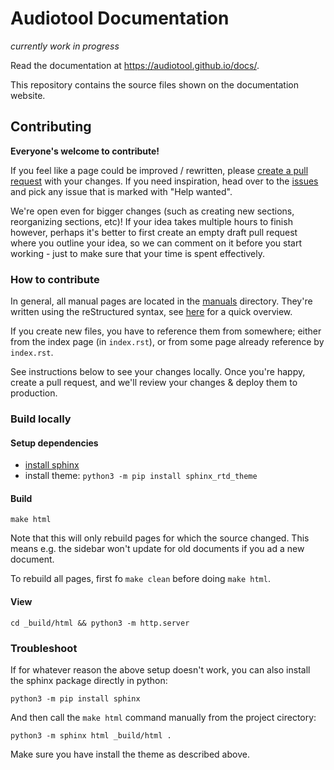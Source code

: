 # Audiotool Documentation

_currently work in progress_

Read the documentation at https://audiotool.github.io/docs/.

This repository contains the source files shown on the documentation website.

## Contributing

**Everyone's welcome to contribute!**

If you feel like a page could be improved / rewritten, please [create a pull request](https://docs.github.com/en/get-started/quickstart/contributing-to-projects) with your changes. If you need inspiration, head over to the [issues](https://github.com/audiotool/docs/issues) and pick any issue that is marked with "Help wanted".

We're open even for bigger changes (such as creating new sections, reorganizing sections, etc)! If your idea takes multiple hours to finish however, perhaps it's better to first create an empty draft pull request where you outline your idea, so we can comment on it before you start working - just to make sure that your time is spent effectively. 

### How to contribute

In general, all manual pages are located in the [manuals](/manuals/) directory. They're written using the reStructured syntax, see [here](https://www.sphinx-doc.org/en/master/usage/restructuredtext/basics.html) for a quick overview.

If you create new files, you have to reference them from somewhere; either from the index page (in `index.rst`), or from some page already reference by `index.rst`. 

See instructions below to see your changes locally. Once you're happy, create a pull request, and we'll review your changes & deploy them to production.

### Build locally

#### Setup dependencies

* [install sphinx](https://www.sphinx-doc.org/en/master/usage/installation.html)
* install theme: `python3 -m pip install sphinx_rtd_theme`

#### Build

```
make html
```

Note  that this will only rebuild pages for which the source changed.
This means e.g. the sidebar won't update for old documents if you ad a new document.

To rebuild all pages, first fo `make clean` before doing `make html`.

#### View

```
cd _build/html && python3 -m http.server
```


### Troubleshoot

If for whatever reason the above setup doesn't work, you can also install the sphinx 
package directly in python:

```
python3 -m pip install sphinx
```

And then call the `make html` command manually from the project cirectory:

```
python3 -m sphinx html _build/html .
```

Make sure you have install the theme as described above.